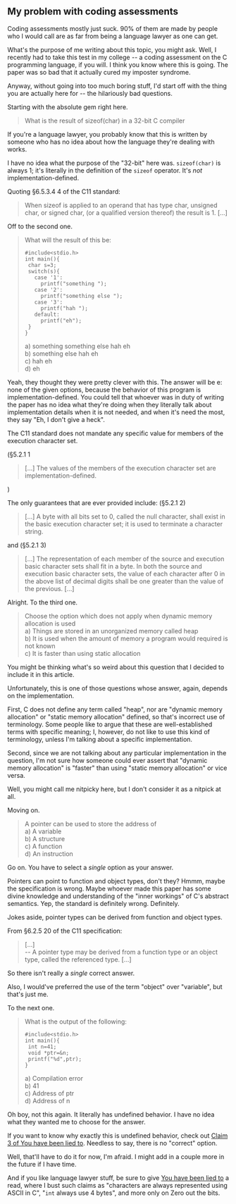 My problem with coding assessments
---

Coding assessments mostly just suck. 90% of them are made by people who I would call are as far from being a language lawyer as one can get.

What's the purpose of me writing about this topic, you might ask. Well, I recently had to take this test in my college -- a coding assessment on the C programming language, if you will. I think you know where this is going. The paper was so bad that it actually cured my imposter syndrome.

Anyway, without going into too much boring stuff, I'd start off with the thing you are actually here for -- the hilariously bad questions.

Starting with the absolute gem right here.

>What is the result of sizeof(char) in a 32-bit C compiler

If you're a language lawyer, you probably know that this is written by someone who has no idea about how the language they're dealing with works.

I have no idea what the purpose of the "32-bit" here was. `sizeof(char)` is always 1; it's literally in the definition of the `sizeof` operator. It's _not_ implementation-defined.

Quoting §6.5.3.4 4 of the C11 standard:

>When sizeof is applied to an operand that has type char, unsigned char, or signed char, (or a qualified version thereof) the result is 1. [...]

Off to the second one.

>What will the result of this be:
>```
>#include<stdio.h>
>int main(){
>  char s=3;
>  switch(s){
>    case '1':
>      printf("something ");
>    case '2':
>      printf("something else ");
>    case '3':
>      printf("hah ");
>    default:
>      printf("eh");
>  }
>}
>```
>a) something something else hah eh  
>b) something else hah eh  
>c) hah eh  
>d) eh

Yeah, they thought they were pretty clever with this. The answer will be e: none of the given options, because the behavior of this program is implementation-defined. You could tell that whoever was in duty of writing the paper has no idea what they're doing when they literally talk about implementation details when it is not needed, and when it's need the most, they say "Eh, I don't give a heck".

The C11 standard does not mandate any specific value for members of the execution character set.

(§5.2.1 1

>[...] The values of the members of the execution character set are implementation-defined.

)

The only guarantees that are ever provided include: (§5.2.1 2)

>[...] A byte with all bits set to 0, called the null character, shall exist in the basic execution character set; it is used to terminate a character string.

and (§5.2.1 3)

>[...] The representation of each member of the source and execution basic character sets shall fit in a byte. In both the source and execution basic character sets, the value of each character after 0 in the above list of decimal digits shall be one greater than the value of the previous. [...]

Alright. To the third one.

>Choose the option which does not apply when dynamic memory allocation is used  
>a) Things are stored in an unorganized memory called heap  
>b) It is used when the amount of memory a program would required is not known  
>c) It is faster than using static allocation

You might be thinking what's so weird about this question that I decided to include it in this article.

Unfortunately, this is one of those questions whose answer, again, depends on the implementation.

First, C does not define any term called "heap", nor are "dynamic memory allocation" or "static memory allocation" defined, so that's incorrect use of terminology. Some people like to argue that these are well-established terms with specific meaning; I, however, do not like to use this kind of terminology, unless I'm talking about a specific implementation.

Second, since we are not talking about any particular implementation in the question, I'm not sure how someone could ever assert that "dynamic memory allocation" is "faster" than using "static memory allocation" or vice versa.

Well, you might call me nitpicky here, but I don't consider it as a nitpick at all.

Moving on.

>A pointer can be used to store the address of  
>a) A variable  
>b) A structure  
>c) A function  
>d) An instruction

Go on. You have to select a _single_ option as your answer.

Pointers can point to function and object types, don't they? Hmmm, maybe the specification is wrong. Maybe whoever made this paper has some divine knowledge and understanding of the "inner workings" of C's abstract semantics. Yep, the standard is definitely wrong. Definitely.

Jokes aside, pointer types can be derived from function and object types.

From §6.2.5 20 of the C11 specification:

>[...]  
>-- A pointer type may be derived from a function type or an object type, called the referenced type. [...]

So there isn't really a _single_ correct answer.

Also, I would've preferred the use of the term "object" over "variable", but that's just me.

To the next one.

>What is the output of the following:
>```
>#include<stdio.h>
>int main(){
>  int n=41;
>  void *ptr=&n;
>  printf("%d",ptr);
>}
>```
>a) Compilation error  
>b) 41  
>c) Address of ptr  
>d) Address of n

Oh boy, not this again. It literally has undefined behavior. I have no idea what they wanted me to choose for the answer.

If you want to know why exactly this is undefined behavior, check out [Claim 3 of You have been lied to](../you_have_been_lied_to/you_have_been_lied_to.md#claim-3). Needless to say, there is no "correct" option.

Well, that'll have to do it for now, I'm afraid. I might add in a couple more in the future if I have time.

And if you like language lawyer stuff, be sure to give [You have been lied to](../you_have_been_lied_to/you_have_been_lied_to.md) a read, where I bust such claims as "characters are always represented using ASCII in C", "`int` always use 4 bytes", and more only on Zero out the bits.
